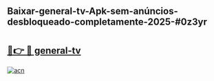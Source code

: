 ## Baixar-general-tv-Apk-sem-anúncios-desbloqueado-completamente-2025-#0z3yr

# <h2><a href="https://ainizakaria.my?title=general-tv&ref=20M">🔗👉 🔴 general-tv</a></h2>

[![acn](https://github.com/user-attachments/assets/0f9c940e-d8b0-45ae-aac7-cd30a18b3e1c)](https://ainizakaria.my?title=general-tv&ref=20M)


